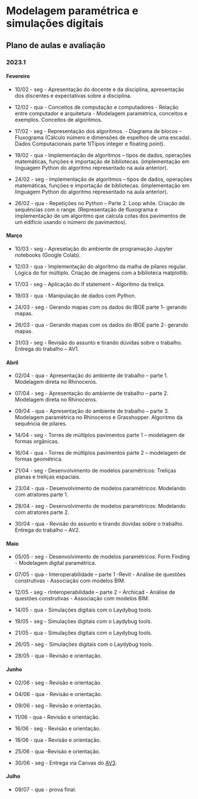 # Modelagem paramétrica e simulações digitais

## Plano de aulas e avaliação
### 2023.1

#### Fevereiro

* 10/02 - seg - Apresentação do docente e da disciplina, apresentação dos discentes e expectativas sobre a disciplina.

* 12/02 - qua - Conceitos de computação e computadores - Relação entre computador e arquitetura - Modelagem paramétrica, conceitos e exemplos. Conceitos de algoritmos.

* 17/02 - seg - Representação dos algoritmos. - Diagrama de blocos – Fluxograma (Cálculo número e dimensões de espelhos de uma escada). Dados Computacionais parte 1(Tipos integer e floating point).

* 19/02 - qua - Implementação de algoritmos – tipos de dados, operações matemáticas, funções e importação de bibliotecas. (implementação em linguagem Python do algoritmo representado na aula anterior).

* 24/02 - seg - Implementação de algoritmos – tipos de dados, operações matemáticas, funções e importação de bibliotecas. (implementação em linguagem Python do algoritmo representado na aula anterior).

* 26/02 - qua - Repetições no Python – Parte 2. Loop while. Criação de sequências com o range. (Representação de fluxograma e implementação de um algoritmo que calcula cotas dos pavimentos de um edifício usando o número de pavimentos).



#### Março

* 10/03 - seg - Apresetação do ambiente de programação Jupyter notebooks (Google Colab).

* 12/03 - qua - Implementação do algoritmo da malha de pilares regular. Lógica do for múltiplo. Criação de imagens com a biblioteca matplotlib.

* 17/03 - seg - Aplicação do If statement – Algoritmo da treliça.

* 19/03 - qua - Manipulação de dados com Python.

* 24/03 - seg - Gerando mapas com os dados do IBGE parte 1- gerando mapas.

* 26/03 - qua - Gerando mapas com os dados do IBGE parte 2- gerando mapas.

* 31/03 - seg - Revisão do assunto e tirando dúvidas sobre o trabalho. Entrega do trabalho – AV1.

#### Abril

* 02/04 - qua - Apresentação do ambiente de trabalho – parte 1. Modelagem direta no Rhinoceros.

* 07/04 - seg - Apresentação do ambiente de trabalho – parte 2. Modelagem direta no Rhinoceros.

* 09/04 - qua - Apresentação do ambiente de trabalho – parte 3. Modelagem paramétrica no Rhinoceros e Grasshopper. Algoritmo da sequência de pilares.

* 14/04 - seg - Torres de múltiplos pavimentos parte 1 – modelagem de formas orgânicas.

* 16/04 - qua - Torres de múltiplos pavimentos parte 2 – modelagem de formas geométrica.

* 21/04 - seg - Desenvolvimento de modelos paramétricos: Treliças planas e treliças espaciais.

* 23/04 - qua - Desenvolvimento de modelos paramétricos: Modelando com atratores parte 1.

* 28/04 - seg - Desenvolvimento de modelos paramétricos: Modelando com atratores parte 2.

* 30/04 - qua - Revisão do assunto e tirando dúvidas sobre o trabalho. Entrega do trabalho – AV2.



#### Maio

* 05/05 - seg - Desenvolvimento de modelos paramétricos: Form Finding - Modelagem digital paramétrica.
  
* 07/05 - qua - Interoperabilidade – parte 1 -Revit - Análise de questões construtivas - Associação com modelos BIM.
  
* 12/05 - seg - rInteroperabilidade – parte 2 – Archicad - Análise de questões construtivas - Associação com modelos BIM.
  
* 14/05 - qua - Simulações digitais com o Laydybug tools.

* 19/05 - seg - Simulações digitais com o Laydybug tools.

* 21/05 - qua - Simulações digitais com o Laydybug tools.

* 26/05 - seg - Simulações digitais com o Laydybug tools.

* 28/05 - qua - Revisão e orientação.

#### Junho

* 02/06 - seg - Revisão e orientação.

* 04/06 - qua - Revisão e orientação.

* 09/06 - seg - Revisão e orientação.

* 11/06 - qua - Revisão e orientação.

* 16/06 - seg - Revisão e orientação.

* 18/06 - qua - Revisão e orientação.

* 25/06 - qua -Revisão e orientação.

* 30/06 - seg - Entrega via Canvas do [AV3](av3_edital_mpsd.md).

#### Julho

* 09/07 - qua - prova final.




